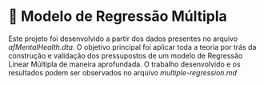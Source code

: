 # :blue_book: Modelo de Regressão Múltipla

Este projeto foi desenvolvido a partir dos dados presentes no arquivo *afMentalHealth.dta*. O objetivo principal foi aplicar toda a teoria por trás da construção e validação
dos pressupostos de um modelo de Regressão Linear Múltipla de maneira aprofundada.
O trabalho desenvolvido e os resultados podem ser observados no arquivo *multiple-regression.md*
